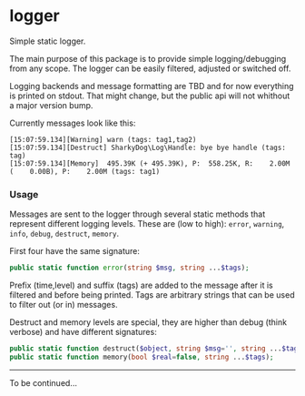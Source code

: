 # logger
Simple static logger.

The main purpose of this package is to provide simple logging/debugging from any scope.
The logger can be easily filtered, adjusted or switched off.

Logging backends and message formatting are TBD and for now everything is printed on stdout.
That might change, but the public api will not whithout a major version bump.

Currently messages look like this:
```
[15:07:59.134][Warning] warn (tags: tag1,tag2)
[15:07:59.134][Destruct] SharkyDog\Log\Handle: bye bye handle (tags: tag)
[15:07:59.134][Memory]  495.39K (+ 495.39K), P:  558.25K, R:    2.00M (    0.00B), P:    2.00M (tags: tag1)
```

### Usage
Messages are sent to the logger through several static methods that represent different logging levels.
These are (low to high): `error`, `warning`, `info`, `debug`, `destruct`, `memory`.

First four have the same signature:
```php
public static function error(string $msg, string ...$tags);
```
Prefix (time,level) and suffix (tags) are added to the message after it is filtered and before being printed.
Tags are arbitrary strings that can be used to filter out (or in) messages.

Destruct and memory levels are special, they are higher than debug (think verbose) and have different signatures:
```php
public static function destruct($object, string $msg='', string ...$tags);
public static function memory(bool $real=false, string ...$tags);
```

---
To be continued...
